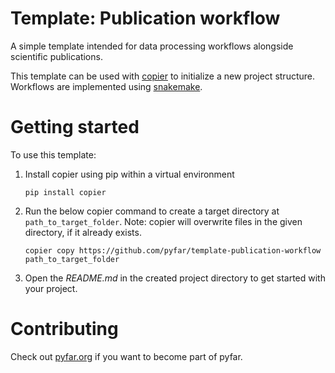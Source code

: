 # Template: Publication workflow

A simple template intended for data processing workflows alongside scientific publications.

This template can be used with [copier](https://copier.readthedocs.io) to initialize a
new project structure.
Workflows are implemented using [snakemake](https://snakemake.readthedocs.io/en/stable/).

# Getting started

To use this template:

1. Install copier using pip within a virtual environment

    ```console
    pip install copier
    ```

2. Run the below copier command to create a target directory at `path_to_target_folder`.
   Note: copier will overwrite files in the given directory, if it already exists.

    ```console
    copier copy https://github.com/pyfar/template-publication-workflow path_to_target_folder
    ```

3. Open the *README.md* in the created project directory to get started with your project.


# Contributing

Check out [pyfar.org](https://pyfar-gallery.readthedocs.io/en/latest/contribute/index.html) if you want to become part of pyfar.
